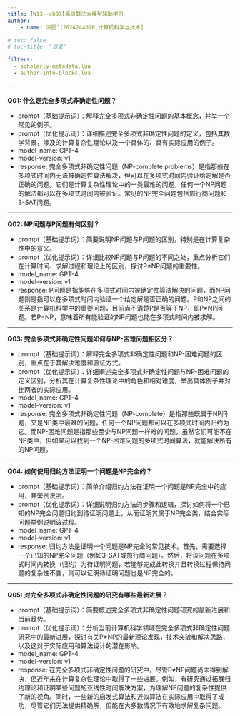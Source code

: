 ```yaml
---
title: [W13--ch07]高级算法大模型辅助学习
author:
    - name: 洪图^[2024244026,计算机科学与技术]

# toc: false
# toc-title: "目录"

filters:
  - scholarly-metadata.lua
  - author-info-blocks.lua

---
```


**Q01: 什么是完全多项式非确定性问题？**

- prompt（基础提示词）：解释完全多项式非确定性问题的基本概念，并举一个常见的例子。
- prompt（优化提示词）：详细描述完全多项式非确定性问题的定义，包括其数学背景，涉及的计算复杂性理论以及一个具体的、具有实际应用的例子。
- model_name: GPT-4
- model-version: v1
- response: 完全多项式非确定性问题（NP-complete problems）是指那些在多项式时间内无法被确定性算法解决，但可以在多项式时间内验证给定解是否正确的问题。它们是计算复杂性理论中的一类最难的问题，任何一个NP问题的解法都可以在多项式时间内被验证。常见的NP完全问题包括旅行商问题和3-SAT问题。

------

**Q02: NP问题与P问题有何区别？**

- prompt（基础提示词）：简要说明NP问题与P问题的区别，特别是在计算复杂性中的意义。
- prompt（优化提示词）：详细比较NP问题与P问题的不同之处，重点分析它们在计算时间、求解过程和理论上的区别，探讨P≠NP问题的重要性。
- model_name: GPT-4
- model-version: v1
- response: P问题是指能够在多项式时间内被确定性算法解决的问题，而NP问题则是指可以在多项式时间内验证一个给定解是否正确的问题。P和NP之间的关系是计算机科学中的重要问题，目前尚不清楚P是否等于NP，即P≠NP问题。若P=NP，意味着所有能验证的NP问题也能在多项式时间内被求解。

------

**Q03: 完全多项式非确定性问题如何与NP-困难问题相区分？**

- prompt（基础提示词）：解释完全多项式非确定性问题和NP-困难问题的区别，重点在于其解决难度和验证方式。
- prompt（优化提示词）：详细阐述完全多项式非确定性问题与NP-困难问题的定义区别，分析其在计算复杂性理论中的角色和相对难度，举出具体例子并对比两者的实际应用。
- model_name: GPT-4
- model-version: v1
- response: 完全多项式非确定性问题（NP-complete）是指那些既属于NP问题，又是NP类中最难的问题，任何一个NP问题都可以在多项式时间内归约为它。而NP-困难问题是指那些至少与NP问题一样难的问题，虽然它们可能不在NP类中，但如果可以找到一个NP-困难问题的多项式时间算法，就能解决所有的NP问题。

------

**Q04: 如何使用归约方法证明一个问题是NP完全的？**

- prompt（基础提示词）：简单介绍归约方法在证明一个问题是NP完全中的应用，并举例说明。
- prompt（优化提示词）：详细说明归约方法的步骤和逻辑，探讨如何将一个已知的NP完全问题归约到待证明问题上，从而证明其属于NP完全类，结合实际问题举例说明该过程。
- model_name: GPT-4
- model-version: v1
- response: 归约方法是证明一个问题是NP完全的常见技术。首先，需要选择一个已知的NP完全问题（例如3-SAT或旅行商问题）。然后，将该问题在多项式时间内转换（归约）为待证明问题，若能够完成此转换并且转换过程保持问题的复杂性不变，则可以证明待证明问题也是NP完全的。

------

**Q05: 对完全多项式非确定性问题的研究有哪些最新进展？**

- prompt（基础提示词）：简要概述完全多项式非确定性问题研究的最新进展和当前趋势。
- prompt（优化提示词）：分析当前计算机科学领域在完全多项式非确定性问题研究中的最新进展，探讨有关P≠NP的最新理论发现，技术突破和解决思路，以及这对于实际应用和算法设计的潜在影响。
- model_name: GPT-4
- model-version: v1
- response: 在完全多项式非确定性问题的研究中，尽管P≠NP问题尚未得到解决，但近年来在计算复杂性理论中取得了一些进展。例如，有研究通过拓展归约理论和证明某些问题的亚线性时间解决方案，为理解NP问题的复杂性提供了新的视角。同时，一些新的启发式算法和近似算法在实际应用中取得了成功，尽管它们无法提供精确解，但能在大多数情况下有效地求解复杂问题。
